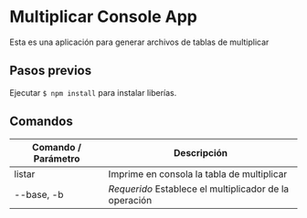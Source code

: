 # Multiplicar Console App

Esta es una aplicación para generar archivos de tablas de multiplicar

## Pasos previos

Ejecutar ```$ npm install``` para instalar liberías.

## Comandos

| **Comando / Parámetro** | **Descripción** |
| ------ | ------ |
| listar | Imprime en consola la tabla de multiplicar |
| --base, -b | *Requerido* Establece el multiplicador de la operación |